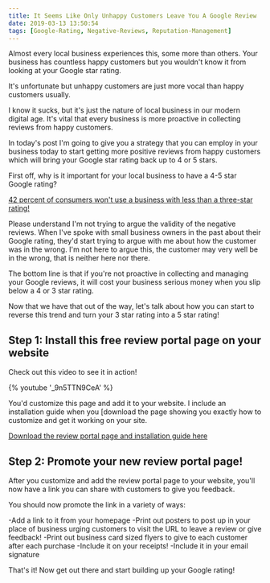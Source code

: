 ```yaml
---
title: It Seems Like Only Unhappy Customers Leave You A Google Review
date: 2019-03-13 13:50:54
tags: [Google-Rating, Negative-Reviews, Reputation-Management]
---
```


Almost every local business experiences this, some more than others. Your business has countless happy customers but you wouldn't know it from looking at your Google star rating.

It's unfortunate but unhappy customers are just more vocal than happy customers usually.

I know it sucks, but it's just the nature of local business in our modern digital age. It's vital that every business is more proactive in collecting reviews from happy customers.

In today's post I'm going to give you a strategy that you can employ in your business today to start getting more positive reviews from happy customers which will bring your Google star rating back up to 4 or 5 stars.

First off, why is it important for your local business to have a 4-5 star Google rating? 

[42 percent of consumers won't use a business with less than a three-star rating!](https://www.revlocal.com/blog/review-and-reputation-management/2018-review-marketing-statistics-infographic)

Please understand I'm not trying to argue the validity of the negative reviews. When I've spoke with small business owners in the past about their Google rating, they'd start trying to argue with me about how the customer was in the wrong. I'm not here to argue this, the customer may very well be in the wrong, that is neither here nor there. 

The bottom line is that if you're not proactive in collecting and managing your Google reviews, it will cost your business serious money when you slip below a 4 or 3 star rating.

Now that we have that out of the way, let's talk about how you can start to reverse this trend and turn your 3 star rating into a 5 star rating!

## Step 1: Install this free review portal page on your website

Check out this video to see it in action! 

<div class="video">
{% youtube '_9n5TTN9CeA' %}
</div>

You'd customize this page and add it to your website. I include an installation guide when you [download the page showing you exactly how to customize and get it working on your site.

[Download the review portal page and installation guide here](https://www.getdrip.com/forms/198503846/submissions/new)

## Step 2: Promote your new review portal page!

After you customize and add the review portal page to your website, you'll now have a link you can share with customers to give you feedback. 

You should now promote the link in a variety of ways:

-Add a link to it from your homepage
-Print out posters to post up in your place of business urging customers to visit the URL to leave a review or give feedback!
-Print out business card sized flyers to give to each customer after each purchase
-Include it on your receipts!
-Include it in your email signature

That's it! Now get out there and start building up your Google rating!